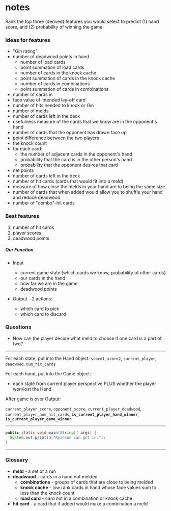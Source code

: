 # notes

Rank the top three (derived) features you would select to predict (1) hand score, and (2) probability of winning the game



### Ideas for features
 - "Gin rating"
 - number of deadwood points in hand
    - number of load cards
    - point summation of load cards
    - number of cards in the knock cache
    - point summation of cards in the knock cache
    - number of cards in combinations
    - point summation of cards in combinations
 - number of cards in
 - face value of intended lay-off card
 - number of hits needed to knock or Gin
 - number of melds
 - number of cards left in the deck
 - usefulness measure of the cards that we know are in the opponent's hand
 - number of cards that the opponent has drawn face up
 - point difference between the two players
 - the knock count
 - for each card:
   - the number of adjacent cards in the opponent's hand
   - probability that the card is in the other person's hand
   - probability that the opponent desires that card
 - net points
 - number of cards left in the deck
 - number of hit cards (cards that would fit into a meld)
 - measure of how close the melds in your hand are to being the same size
 - number of cards that when added would allow you to shuffle your hand and reduce deadwood
 - number of "combo"-hit cards




### Best features

1. number of hit cards
2. player scores
3. deadwood points


##### Our Function

 - Input
   - current game state (which cards we know, probability of other cards)
   - our cards in the hand
   - how far we are in the game
   - deadwood points

 - Output - 2 actions:
   - which card to pick
   - which card to discard



### Questions
 - How can the player decide what meld to choose if one card is a part of two?




---

For each state, put into the Hand object:
`score1`, `score2`, `current_player`, `deadwood`, `num_hit_cards`

For each hand, put into the Game object:
 - each state from current player perspective PLUS whether the player won/lost the Hand

After game is over Output:

`current_player_score`, `opponent_score`, `current_player_deadwood`, `current_player_num_hit_cards`, **`is_current_player_hand_winner`**, **`is_current_player_game_winner`**

---






 ```java
 public static void main(String[] args) {
   System.out.println("Ryzeson can get in.");
 }
 ```


___
### Glossary
 - **meld** - a set or a run
 - **deadwood** - cards in a hand not melded
    - **combinations** - groups of cards that are close to being melded
    - **knock cache** - low rank cards in hand whose face values sum to less than the knock count
    - **load card** - card not in a combination or knock cache
 - **hit card** - a card that if added would make a combination a meld
